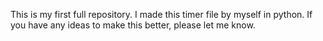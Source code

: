 This is my first full repository.
I made this timer file by myself in python. 
If you have any ideas to make this better, please let me know.
